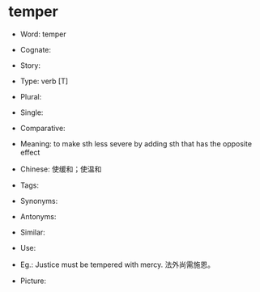 # temper

- Word: temper
- Cognate: 
- Story: 

- Type: verb [T]
- Plural: 
- Single: 
- Comparative: 
- Meaning: to make sth less severe by adding sth that has the opposite effect
- Chinese: 使缓和；使温和
- Tags: 
- Synonyms: 
- Antonyms: 
- Similar: 
- Use: 
- Eg.: Justice must be tempered with mercy. 法外尚需施恩。
- Picture: 


